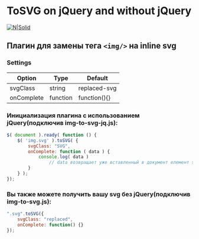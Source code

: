 # ToSVG on jQuery and without jQuery
[![N|Solid](https://www.wysiwygwebbuilder.com/images/SVGImage.jpg)](https://www.w3schools.com/html/html5_svg.asp)

## Плагин для замены тега `<img/>` на inline svg

### Settings

Option | Type | Default 
------ | ---- | ------- 
svgClass | string | replaced-svg 
onComplete | function | function(){} 



### Инициализация плагина с использованием jQuery(подключив img-to-svg-jq.js):

```javascript
$( document ).ready( function () {
    $( 'img.svg' ).toSVG( {
        svgClass: "SVG",
        onComplete: function ( data ) {
            console.log( data )
                // data возвращает уже вставленный в документ елемент svg
        }
    } );
});
```


### Вы также можете получить вашу svg без jQuery(подключив img-to-svg.js):

```javascript
".svg".toSVG({
    svgClass: "replaced",
    onComplete: function() {}
});
```

